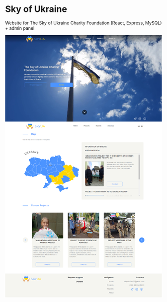 # Sky of Ukraine
Website for The Sky of Ukraine Charity Foundation (React, Express, MySQL) + admin panel

![](./1.png)
![](./2.png)